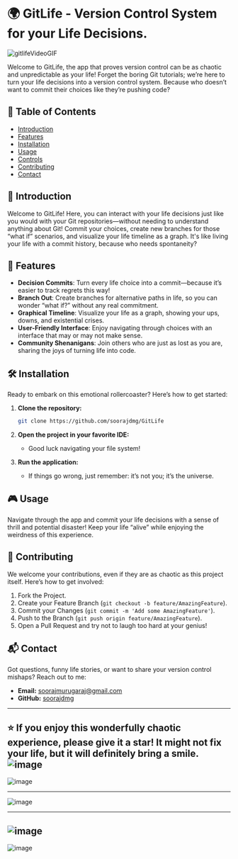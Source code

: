 # 🌍 GitLife - Version Control System for your Life Decisions.

![gitlifeVideoGIF](https://github.com/user-attachments/assets/e8623512-85ee-4cda-b70a-a25f428e4a73)


Welcome to GitLife, the app that proves version control can be as chaotic and unpredictable as your life! Forget the boring Git tutorials; we’re here to turn your life decisions into a version control system. Because who doesn’t want to commit their choices like they’re pushing code?

## 🚀 Table of Contents

- [Introduction](#%EF%B8%8F-introduction)
- [Features](#%F0%9F%8C%9F-features)
- [Installation](#%F0%9F%9B%A0-installation)
- [Usage](#%F0%9F%8F%92-usage)
- [Controls](#%F0%9F%8F%92-controls)
- [Contributing](#%F0%9F%A4%9D-contributing)
- [Contact](#%F0%9F%93%AC-contact)

## 📖 Introduction

Welcome to GitLife! Here, you can interact with your life decisions just like you would with your Git repositories—without needing to understand anything about Git! Commit your choices, create new branches for those “what if” scenarios, and visualize your life timeline as a graph. It's like living your life with a commit history, because who needs spontaneity?

## 🌟 Features

- **Decision Commits**: Turn every life choice into a commit—because it’s easier to track regrets this way!
- **Branch Out**: Create branches for alternative paths in life, so you can wonder “what if?” without any real commitment.
- **Graphical Timeline**: Visualize your life as a graph, showing your ups, downs, and existential crises.
- **User-Friendly Interface**: Enjoy navigating through choices with an interface that may or may not make sense.
- **Community Shenanigans**: Join others who are just as lost as you are, sharing the joys of turning life into code.

## 🛠 Installation

Ready to embark on this emotional rollercoaster? Here’s how to get started:

1. **Clone the repository:**
    ```sh
    git clone https://github.com/soorajdmg/GitLife
    ```

2. **Open the project in your favorite IDE:**
    - Good luck navigating your file system!

3. **Run the application:**
    - If things go wrong, just remember: it’s not you; it’s the universe.

## 🎮 Usage

Navigate through the app and commit your life decisions with a sense of thrill and potential disaster! Keep your life “alive” while enjoying the weirdness of this experience.

## 🤝 Contributing

We welcome your contributions, even if they are as chaotic as this project itself. Here’s how to get involved:

1. Fork the Project.
2. Create your Feature Branch (`git checkout -b feature/AmazingFeature`).
3. Commit your Changes (`git commit -m 'Add some AmazingFeature'`).
4. Push to the Branch (`git push origin feature/AmazingFeature`).
5. Open a Pull Request and try not to laugh too hard at your genius!

## 📬 Contact

Got questions, funny life stories, or want to share your version control mishaps? Reach out to me:

- **Email:** [soorajmurugaraj@gmail.com](mailto:soorajmurugaraj@gmail.com)
- **GitHub:** [soorajdmg](https://github.com/soorajdmg)

---

⭐️ If you enjoy this wonderfully chaotic experience, please give it a star! It might not fix your life, but it will definitely bring a smile.
![image](https://github.com/user-attachments/assets/3a9a825d-f65e-4344-b677-998a67992c24)
---
![image](https://github.com/user-attachments/assets/db7dafec-8720-4703-8b8c-af2bb967ef18)

---
![image](https://github.com/user-attachments/assets/7fe9f665-eb05-4556-9c57-56748ee10d9c)

---
![image](https://github.com/user-attachments/assets/291c788f-a175-40ec-b539-96907d69540f)
---
![image](https://github.com/user-attachments/assets/551100c6-10b7-4003-859d-ef2860141b06)


